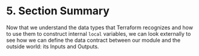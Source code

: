 # 5. Section Summary

Now that we understand the data types that Terraform recognizes and how to use them to construct internal `local` variables, we can look externally to see how we can define the data contract between our module and the outside world: its Inputs and Outputs.